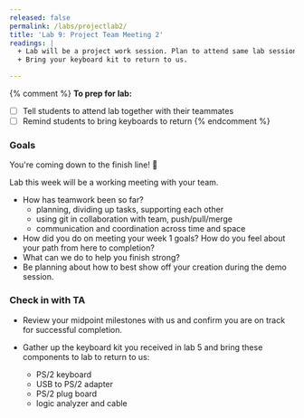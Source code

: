 ```yaml
---
released: false
permalink: /labs/projectlab2/
title: 'Lab 9: Project Team Meeting 2'
readings: |
  + Lab will be a project work session. Plan to attend same lab session as your teammates.
  + Bring your keyboard kit to return to us.

---
```

{% comment %}
__To prep for lab:__
- [ ] Tell students to attend lab together with their teammates
- [ ] Remind students to bring keyboards to return
{% endcomment %}

### Goals

You're coming down to the finish line! 🏁 

Lab this week will be a working meeting with your team.

* How has teamwork been so far?
    * planning, dividing up tasks, supporting each other
    * using git in collaboration with team, push/pull/merge
    * communication and coordination across time and space
* How did you do on meeting your week 1 goals?  How do you feel about your path from here to completion?
* What can we do to help you finish strong?
* Be planning about how to best show off your creation during the demo session.


### Check in with TA

- Review your midpoint milestones with us and confirm you are on track for successful completion.

- Gather up the keyboard kit you received in lab 5 and bring these components to lab to return to us:
  + PS/2 keyboard
  + USB to PS/2 adapter
  + PS/2 plug board
  + logic analyzer and cable
